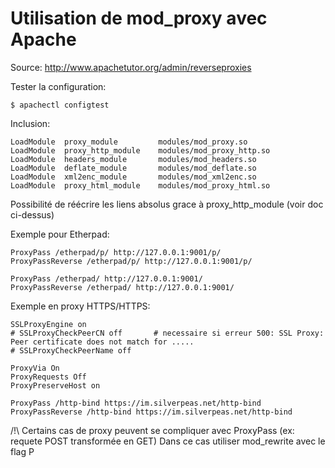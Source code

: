 # Utilisation de mod_proxy avec Apache

Source: http://www.apachetutor.org/admin/reverseproxies

Tester la configuration:

	$ apachectl configtest

Inclusion:

	LoadModule  proxy_module         modules/mod_proxy.so
	LoadModule  proxy_http_module    modules/mod_proxy_http.so
	LoadModule  headers_module       modules/mod_headers.so
	LoadModule  deflate_module       modules/mod_deflate.so
	LoadModule  xml2enc_module       modules/mod_xml2enc.so
	LoadModule  proxy_html_module    modules/mod_proxy_html.so
	
Possibilité de réécrire les liens absolus grace à proxy_http_module (voir doc ci-dessus)

Exemple pour Etherpad:

	ProxyPass /etherpad/p/ http://127.0.0.1:9001/p/
	ProxyPassReverse /etherpad/p/ http://127.0.0.1:9001/p/

	ProxyPass /etherpad/ http://127.0.0.1:9001/
	ProxyPassReverse /etherpad/ http://127.0.0.1:9001/
	
	
Exemple en proxy HTTPS/HTTPS:

	SSLProxyEngine on
    # SSLProxyCheckPeerCN off    	# necessaire si erreur 500: SSL Proxy: Peer certificate does not match for .....
    # SSLProxyCheckPeerName off

    ProxyVia On
    ProxyRequests Off
    ProxyPreserveHost on

    ProxyPass /http-bind https://im.silverpeas.net/http-bind
    ProxyPassReverse /http-bind https://im.silverpeas.net/http-bind


/!\ Certains cas de proxy peuvent se compliquer avec ProxyPass (ex: requete POST transformée en GET)
Dans ce cas utiliser mod_rewrite avec le flag P

